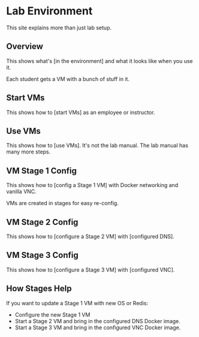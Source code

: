 # Lab Environment

This site explains more than just lab setup.

## Overview

This shows what's [in the environment] and what it looks like when you use it.

Each student gets a VM with a bunch of stuff in it.

## Start VMs

This shows how to [start VMs] as an employee or instructor.

## Use VMs

This shows how to [use VMs]. It's not the lab manual. The lab manual has many more steps.

## VM Stage 1 Config

This shows how to [config a Stage 1 VM] with Docker networking and vanilla VNC.

VMs are created in stages for easy re-config.

## VM Stage 2 Config

This shows how to [configure a Stage 2 VM] with [configured DNS].

## VM Stage 3 Config

This shows how to [configure a Stage 3 VM] with [configured VNC].

## How Stages Help

If you want to update a Stage 1 VM with new OS or Redis:
- Configure the new Stage 1 VM
- Start a Stage 2 VM and bring in the configured DNS Docker image.
- Start a Stage 3 VM and bring in the configured VNC Docker image.

